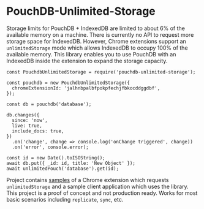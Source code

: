 # PouchDB-Unlimited-Storage

Storage limits for PouchDB + IndexedDB are limited to about 6% of the available memory on a machine. There is currently no API to request more storage space for IndexedDB. However, Chrome extensions support an `unlimitedStorage` mode which allows IndexedDB to occupy 100% of the available memory. This library enables you to use PouchDB with an IndexedDB inside the extension to expand the storage capacity.

    const PouchdbUnlimitedStorage = require('pouchdb-unlimited-storage');

    const pouchdb = new PouchdbUnlimitedStorage({
      chromeExtensionId: 'jalhnbpalbfpokpfechjfbkocddggdbf',
    });

    const db = pouchdb('database');

    db.changes({
      since: 'now',
      live: true,
      include_docs: true,
    })
      .on('change', change => console.log('onChange triggered', change))
      .on('error', console.error);

    const id = new Date().toISOString();
    await db.put({ _id: id, title: 'New Object' });
    await unlimitedPouch('database').get(id);

Project contains [samples](tree/master/samples/) of a Chrome extension which requests `unlimitedStorage` and a sample client application which uses the library. This project is a proof of concept and not production ready. Works for most basic scenarios including `replicate`, `sync`, etc.
